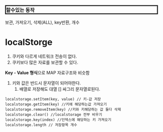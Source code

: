 <style>
time.date {
  color : #fff;
}
.imgOption{
    display:flex;
    justify-content:center;
    align-items:center;
    width: 800px; 
}
h2{
    font-weight :bold;
    border : 6px solid #83dcb7;
}
h3 {
    font-weight :bold;
    border : 3px solid ;
}
</style>


### 할수있는 동작
보관, 가져오기, 삭제(ALL), key반환, 개수

# localStorge
1. 쿠키와 다르게 네트워크 전송이 없다.
2. 쿠키보다 많은 자료를 보관할 수 있다.

**Key - Value 형식**으로 MAP 자료구조와 비슷함
1. 키와 값은 반드시 문자열이 되어야한다.
   1. 배열로 저장해도 대열 [] 싸그리 문자열로된다.

```JS
localstorage.setItem(key, value) // 키-값 저장
localstorage.getItem(key) //키에 해당하는값 가져오기
localstorage.removeItem(key) //키와 키해당하는 값 둘다 삭제
localstorage.clear() //localstorage 전부 비우기
localstorage.key(index) //인덱스에 해당하는 키 가져오기
localstorage.length // 저장항목 개수 
```